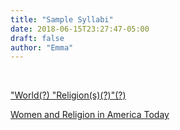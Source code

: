 ```yaml
---
title: "Sample Syllabi"
date: 2018-06-15T23:27:47-05:00
draft: false
author: "Emma"
---
```


<br>

<a href="../../resources/world_religions.pdf" target="_blank">"World(?) "Religion(s)(?)"(?)</a>

<a href="../../resources/women_and_religion_in_america_today.pdf" target="_blank">Women and Religion in America Today</a>